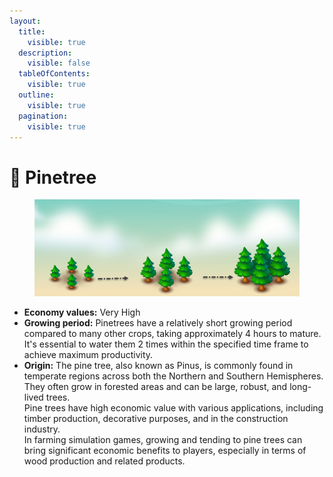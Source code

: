 ```yaml
---
layout:
  title:
    visible: true
  description:
    visible: false
  tableOfContents:
    visible: true
  outline:
    visible: true
  pagination:
    visible: true
---
```


# 🌲 Pinetree

<figure><img src="../.gitbook/assets/pinetree.png" alt=""><figcaption></figcaption></figure>

* **Economy values:** Very High
* **Growing period:** Pinetrees have a relatively short growing period compared to many other crops, taking approximately 4 hours to mature. \
  It's essential to water them 2 times within the specified time frame to achieve maximum productivity.
* **Origin:** The pine tree, also known as Pinus, is commonly found in temperate regions across both the Northern and Southern Hemispheres. They often grow in forested areas and can be large, robust, and long-lived trees. \
  Pine trees have high economic value with various applications, including timber production, decorative purposes, and in the construction industry. \
  In farming simulation games, growing and tending to pine trees can bring significant economic benefits to players, especially in terms of wood production and related products.

<div>

<figure><img src="../.gitbook/assets/1.png" alt="" width="175"><figcaption></figcaption></figure>

 

<figure><img src="../.gitbook/assets/tree-mid-1.png" alt=""><figcaption></figcaption></figure>

 

<figure><img src="../.gitbook/assets/tree-1.png" alt=""><figcaption></figcaption></figure>

</div>

